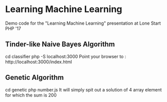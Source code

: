 # Learning Machine Learning
Demo code for the "Learning Machine Learning" presentation at Lone Start PHP '17

## Tinder-like Naive Bayes Algorithm
cd classifier
php -S localhost:3000
Point your browser to : http://localhost:3000/index.html

## Genetic Algorithm
cd genetic
php number.js
It will simply spit out a solution of 4 array element for which the sum is 200
